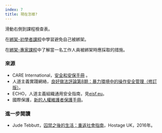 ```yaml
---
index: 7
title: 現在怎樣?
---
```

滑動右側到課程檢查表。

在[綁架-初學者課程](umbrella://incident-response/kidnapping/beginner)中學習避免自己被綁架。

在[綁架-專家課程](umbrella://incident-response/kidnapping/expert)中了解當一名工作人員被綁架時應採取的措施。

### 來源

*   CARE International，[安全和安保手冊](https://www.eisf.eu/wp-content/uploads/2014/09/0614-Macpherson-2004-CARE-International-Safety-and-Security-Handbook.pdf) 。
*   人道主義實踐網絡，[良好做法評論第8期：暴力環境中的操作安全管理（修訂版）](http://odihpn.org/wp-content/uploads/2010/11/GPR_8_revised2.pdf)。
*   ECHO，人道主義組織通用安全指南，見[eisf.eu](https://www.eisf.eu/library/generic-security-guide-for-humanitarian-organisations/)。
*   國際保護，[新的人權維護者保護手冊](https://www.protectioninternational.org/en/node/1106)。

### 進一步閱讀

*   Jude Tebbutt，[囚禁之後的生活：重返社會指南](http://hostageuk.org/wp-content/uploads/2016/08/ReintegrationGuide_web.pdf)，Hostage UK，2016年。